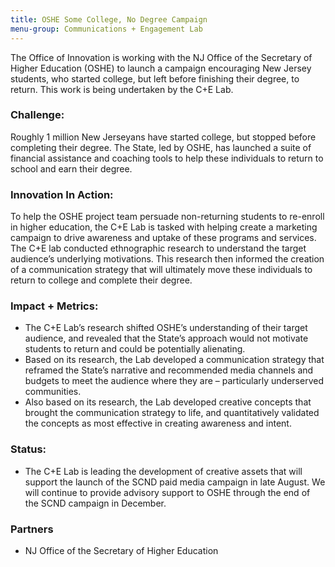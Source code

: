 ```yaml
---
title: OSHE Some College, No Degree Campaign
menu-group: Communications + Engagement Lab
---
```


The Office of Innovation is working with the NJ Office of the Secretary of Higher Education (OSHE) to launch a campaign encouraging New Jersey students, who started college, but left before finishing their degree, to return. This work is being undertaken by the C+E Lab.

### Challenge:
 Roughly 1 million New Jerseyans have started college, but stopped before completing their degree. The State, led by OSHE, has launched a suite of financial assistance and coaching tools to help these individuals to return to school and earn their degree.

### Innovation In Action:
 To help the OSHE project team persuade non-returning students to re-enroll in higher education, the C+E Lab is tasked with helping create a marketing campaign to drive awareness and uptake of these programs and services. The C+E lab conducted ethnographic research to understand the target audience’s underlying motivations. This research then informed the creation of a communication strategy that will ultimately move these individuals to return to college and complete their degree.

### Impact + Metrics:

- The C+E Lab’s research shifted OSHE’s understanding of their target audience, and revealed that the State’s approach would not motivate students to return and could be potentially alienating.
- Based on its research, the Lab developed a communication strategy that reframed the State’s narrative and recommended media channels and budgets to meet the audience where they are – particularly underserved communities.
- Also based on its research, the Lab developed creative concepts that brought the communication strategy to life, and quantitatively validated the concepts as most effective in creating awareness and intent.

### Status:

- The C+E Lab is leading the development of creative assets that will support the launch of the SCND paid media campaign in late August. We will continue to provide advisory support to OSHE through the end of the SCND campaign in December.

### Partners

- NJ Office of the Secretary of Higher Education
